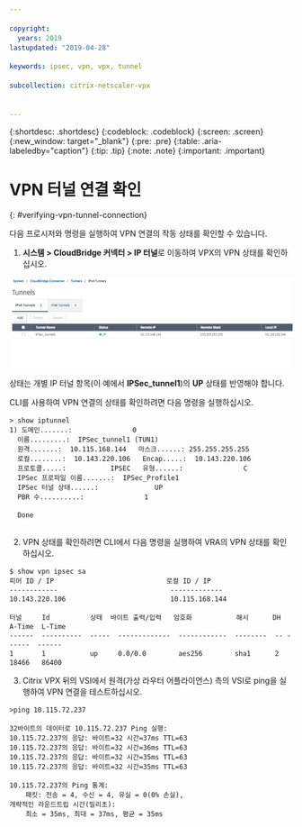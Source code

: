 ```yaml
---

copyright:
  years: 2019
lastupdated: "2019-04-28"

keywords: ipsec, vpn, vpx, tunnel

subcollection: citrix-netscaler-vpx


---
```


{:shortdesc: .shortdesc}
{:codeblock: .codeblock}
{:screen: .screen}
{:new_window: target="_blank"}
{:pre: .pre}
{:table: .aria-labeledby="caption"}
{:tip: .tip}
{:note: .note}
{:important: .important}

# VPN 터널 연결 확인
{: #verifying-vpn-tunnel-connection}

다음 프로시저와 명령을 실행하여 VPN 연결의 작동 상태를 확인할 수 있습니다. 

1.	**시스템 > CloudBridge 커넥터 > IP 터널**로 이동하여 VPX의 VPN 상태를 확인하십시오. 

  <img src="images/ipsecVerifyVPN1.png" alt="그림" style="width: 600px;"/>

  상태는 개별 IP 터널 항목(이 예에서 **IPSec_tunnel1**)의 **UP** 상태를 반영해야 합니다. 

  CLI를 사용하여 VPN 연결의 상태를 확인하려면 다음 명령을 실행하십시오.

  ```    
  > show iptunnel
  1) 도메인.......:               0
    이름.........:  IPSec_tunnel1 (TUN1)
    원격.......:  10.115.168.144   마스크......: 255.255.255.255
    로컬........:  10.143.220.106   Encap.....:  10.143.220.106
    프로토콜.....:           IPSEC   유형......:               C
    IPSec 프로파일 이름.......:  IPSec_Profile1
    IPSec 터널 상태......:              UP
    PBR 수..........:               1

    Done
      
  ```

2.	VPN 상태를 확인하려면 CLI에서 다음 명령을 실행하여 VRA의 VPN 상태를 확인하십시오.
    
  ```
  $ show vpn ipsec sa
  피어 ID / IP                            로컬 ID / IP
  ------------                            -------------
  10.143.220.106                          10.115.168.144

  터널     Id          상태  바이트 출력/입력   암호화           해시      DH A-Time  L-Time
  ------  ----------  -----  -------------  ------------  --------  -- ------  ------
  1       1           up     0.0/0.0        aes256        sha1      2  18466   86400
  ```

  3.	Citrix VPX 뒤의 VSI에서 원격(가상 라우터 어플라이언스) 측의 VSI로 ping을 실행하여 VPN 연결을 테스트하십시오.

  ```
  >ping 10.115.72.237
  
  32바이트의 데이터로 10.115.72.237 Ping 실행:
  10.115.72.237의 응답: 바이트=32 시간=37ms TTL=63
  10.115.72.237의 응답: 바이트=32 시간=36ms TTL=63
  10.115.72.237의 응답: 바이트=32 시간=35ms TTL=63
  10.115.72.237의 응답: 바이트=32 시간=35ms TTL=63

  10.115.72.237의 Ping 통계:
      패킷: 전송 = 4, 수신 = 4, 유실 = 0(0% 손실),
  개략적인 라운드트립 시간(밀리초):
      최소 = 35ms, 최대 = 37ms, 평균 = 35ms
  ```
